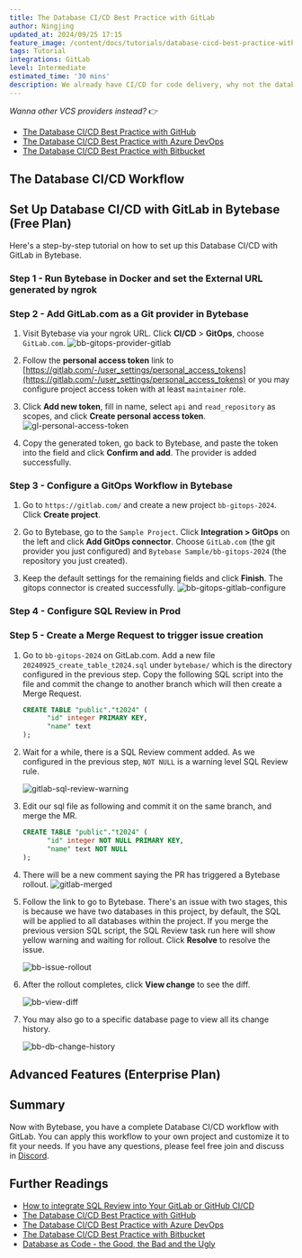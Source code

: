 ```yaml
---
title: The Database CI/CD Best Practice with GitLab
author: Ningjing
updated_at: 2024/09/25 17:15
feature_image: /content/docs/tutorials/database-cicd-best-practice-with-gitlab/cicd-gitlab.webp
tags: Tutorial
integrations: GitLab
level: Intermediate
estimated_time: '30 mins'
description: We already have CI/CD for code delivery, why not the database? Imagine applying and deploying database changes the same way you would application code.
---
```


_Wanna other VCS providers instead?_ 👉

- [The Database CI/CD Best Practice with GitHub](/docs/tutorials/database-cicd-best-practice-with-github)
- [The Database CI/CD Best Practice with Azure DevOps](/docs/tutorials/database-cicd-best-practice-with-azure-devops)
- [The Database CI/CD Best Practice with Bitbucket](/docs/tutorials/database-cicd-best-practice-with-bitbucket)

## The Database CI/CD Workflow

<IncludeBlock url="/docs/share/tutorials/database-workflow"></IncludeBlock>

## Set Up Database CI/CD with GitLab in Bytebase (Free Plan)

Here's a step-by-step tutorial on how to set up this Database CI/CD with GitLab in Bytebase.

### Step 1 - Run Bytebase in Docker and set the External URL generated by ngrok

<IncludeBlock url="/docs/get-started/install/vcs-with-ngrok"></IncludeBlock>

### Step 2 - Add GitLab.com as a Git provider in Bytebase

1. Visit Bytebase via your ngrok URL. Click **CI/CD** > **GitOps**, choose `GitLab.com`.
   ![bb-gitops-provider-gitlab](/content/docs/tutorials/database-cicd-best-practice-with-gitlab/bb-gitops-provider-gitlab.webp)

1. Follow the **personal access token** link to [https://gitlab.com/-/user_settings/personal_access_tokens](https://gitlab.com/-/user_settings/personal_access_tokens) or you may configure project access token with at least `maintainer` role.

1. Click **Add new token**, fill in name, select `api` and `read_repository` as scopes, and click **Create personal access token**.
   ![gl-personal-access-token](/content/docs/tutorials/database-cicd-best-practice-with-gitlab/gl-personal-access-token.webp)

1. Copy the generated token, go back to Bytebase, and paste the token into the field and click **Confirm and add**. The provider is added successfully.

### Step 3 - Configure a GitOps Workflow in Bytebase

1. Go to `https://gitlab.com/` and create a new project `bb-gitops-2024`. Click **Create project**.

1. Go to Bytebase, go to the `Sample Project`. Click **Integration > GitOps** on the left and click **Add GitOps connector**. Choose `GitLab.com` (the git provider you just configured) and `Bytebase Sample/bb-gitops-2024` (the repository you just created).

1. Keep the default settings for the remaining fields and click **Finish**. The gitops connector is created successfully.
   ![bb-gitops-gitlab-configure](/content/docs/tutorials/database-cicd-best-practice-with-gitlab/bb-gitops-gitlab-configure.webp)

### Step 4 - Configure SQL Review in Prod

<IncludeBlock url="/docs/share/tutorials/sql-review-not-null"></IncludeBlock>

### Step 5 - Create a Merge Request to trigger issue creation

1. Go to `bb-gitops-2024` on GitLab.com. Add a new file `20240925_create_table_t2024.sql` under `bytebase/` which is the directory configured in the previous step. Copy the following SQL script into the file and commit the change to another branch which will then create a Merge Request.

   ```sql
   CREATE TABLE "public"."t2024" (
         "id" integer PRIMARY KEY,
         "name" text
   );
   ```

1. Wait for a while, there is a SQL Review comment added. As we configured in the previous step, `NOT NULL` is a warning level SQL Review rule.

   ![gitlab-sql-review-warning](/content/docs/tutorials/database-cicd-best-practice-with-gitlab/gitlab-sql-review-warning.webp)

1. Edit our sql file as following and commit it on the same branch, and merge the MR.

   ```sql
   CREATE TABLE "public"."t2024" (
         "id" integer NOT NULL PRIMARY KEY,
         "name" text NOT NULL
   );
   ```

1. There will be a new comment saying the PR has triggered a Bytebase rollout.
   ![gitlab-merged](/content/docs/tutorials/database-cicd-best-practice-with-gitlab/gitlab-merged.webp)

1. Follow the link to go to Bytebase. There's an issue with two stages, this is because we have two databases in this project, by default, the SQL will be applied to all databases within the project. If you merge the previous version SQL script, the SQL Review task run here will show yellow warning and waiting for rollout. Click **Resolve** to resolve the issue.

   ![bb-issue-rollout](/content/docs/tutorials/database-cicd-best-practice-with-gitlab/bb-issue-rollout.webp)

1. After the rollout completes, click **View change** to see the diff.

   ![bb-view-diff](/content/docs/tutorials/database-cicd-best-practice-with-gitlab/bb-view-diff.webp)

1. You may also go to a specific database page to view all its change history.

   ![bb-db-change-history](/content/docs/tutorials/database-cicd-best-practice-with-bitbucket/bb-db-change-history.webp)

## Advanced Features (Enterprise Plan)

<IncludeBlock url="/docs/share/tutorials/database-workflow-advanced-features"></IncludeBlock>

## Summary

Now with Bytebase, you have a complete Database CI/CD workflow with GitLab. You can apply this workflow to your own project and customize it to fit your needs. If you have any questions, please feel free join and discuss in [Discord](https://discord.gg/huyw7gRsyA).

## Further Readings

- [How to integrate SQL Review into Your GitLab or GitHub CI/CD](/docs/tutorials/how-to-integrate-sql-review-into-gitlab-github-ci/)
- [The Database CI/CD Best Practice with GitHub](/docs/tutorials/database-cicd-best-practice-with-github)
- [The Database CI/CD Best Practice with Azure DevOps](/docs/tutorials/database-cicd-best-practice-with-azure-devops)
- [The Database CI/CD Best Practice with Bitbucket](/docs/tutorials/database-cicd-best-practice-with-bitbucket)
- [Database as Code - the Good, the Bad and the Ugly](/blog/database-as-code)
